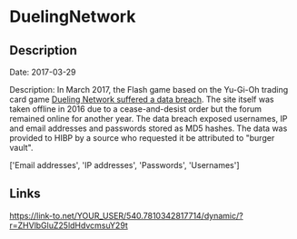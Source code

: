 # DuelingNetwork

## Description

Date: 2017-03-29

Description:
In March 2017, the Flash game based on the Yu-Gi-Oh trading card game <a href="https://www.vice.com/amp/en_us/article/783dkz/hacker-steals-millions-of-accounts-from-yu-gi-oh-fan-project-dueling-network" target="_blank" rel="noopener">Dueling Network suffered a data breach</a>. The site itself was taken offline in 2016 due to a cease-and-desist order but the forum remained online for another year. The data breach exposed usernames, IP and email addresses and passwords stored as MD5 hashes. The data was provided to HIBP by a source who requested it be attributed to &quot;burger vault&quot;.


['Email addresses', 'IP addresses', 'Passwords', 'Usernames']

## Links

https://link-to.net/YOUR_USER/540.7810342817714/dynamic/?r=ZHVlbGluZ25ldHdvcmsuY29t